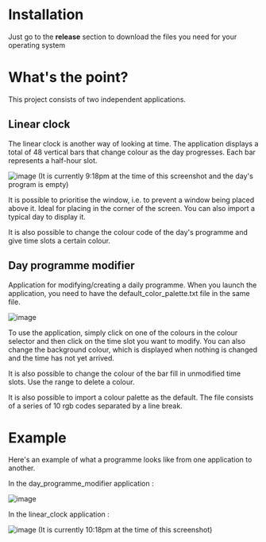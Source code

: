 # Installation

Just go to the **release** section to download the files you need for your operating system

# What's the point?

This project consists of two independent applications. 

## Linear clock

The linear clock is another way of looking at time. The application displays a total of 48 vertical bars that change colour as the day progresses. Each bar represents a half-hour slot.

![image](https://github.com/KraquotteSauvage/horloge_lineaire/assets/73716978/bcec5a15-8e8d-4227-a624-c60360c50698)
(It is currently 9:18pm at the time of this screenshot and the day's program is empty)

It is possible to prioritise the window, i.e. to prevent a window being placed above it. Ideal for placing in the corner of the screen. You can also import a typical day to display it.

It is also possible to change the colour code of the day's programme and give time slots a certain colour.


## Day programme modifier

Application for modifying/creating a daily programme. When you launch the application, you need to have the default_color_palette.txt file in the same file.

![image](https://github.com/KraquotteSauvage/horloge_lineaire/assets/73716978/0a38e714-7ef6-4546-835e-70ae15575d2f)

To use the application, simply click on one of the colours in the colour selector and then click on the time slot you want to modify. You can also change the background colour, which is displayed when nothing is changed and the time has not yet arrived. 

It is also possible to change the colour of the bar fill in unmodified time slots. Use the range to delete a colour.

It is also possible to import a colour palette as the default. The file consists of a series of 10 rgb codes separated by a line break.

# Example

Here's an example of what a programme looks like from one application to another.

In the day_programme_modifier application :

![image](https://github.com/KraquotteSauvage/horloge_lineaire/assets/73716978/5d2f3815-3413-47dd-a2ba-ea11cd5b8731)

In the linear_clock application :

![image](https://github.com/KraquotteSauvage/horloge_lineaire/assets/73716978/def4fe49-8efd-43c7-b66e-94d86131c04f)
(It is currently 10:18pm at the time of this screenshot)